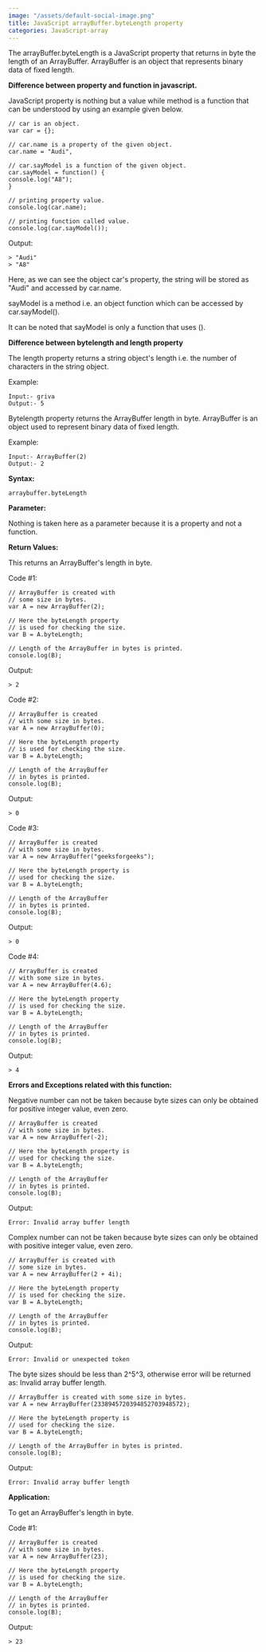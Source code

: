 ```yaml
---
image: "/assets/default-social-image.png"
title: JavaScript arrayBuffer.byteLength property
categories: JavaScript-array
---
```


The arrayBuffer.byteLength is a JavaScript property that returns in byte the length of an ArrayBuffer. ArrayBuffer is an object that represents binary data of fixed length.

**Difference between property and function in javascript.**

JavaScript property is nothing but a value while method is a function that can be understood by using an example given below.

```
// car is an object. 
var car = {}; 
  
// car.name is a property of the given object. 
car.name = "Audi", 
  
// car.sayModel is a function of the given object. 
car.sayModel = function() { 
console.log("A8"); 
} 
      
// printing property value. 
console.log(car.name); 
  
// printing function called value. 
console.log(car.sayModel()); 
```

Output:

```
> "Audi"
> "A8"
```

Here, as we can see the object car's property, the string will be stored as "Audi" and accessed by car.name.

sayModel is a method i.e. an object function which can be accessed by car.sayModel().

It can be noted that sayModel is only a function that uses ().

**Difference between bytelength and length property**

The length property returns a string object's length i.e. the number of characters in the string object.

Example:

```
Input:- griva
Output:- 5
```

Bytelength property returns the ArrayBuffer length in byte. ArrayBuffer is an object used to represent binary data of fixed length.

Example:

```
Input:- ArrayBuffer(2)
Output:- 2
```

**Syntax:**

`arraybuffer.byteLength`

**Parameter:**

Nothing is taken here as a parameter because it is a property and not a function.

**Return Values:**

This returns an ArrayBuffer's length in byte.

Code #1:

```
// ArrayBuffer is created with  
// some size in bytes. 
var A = new ArrayBuffer(2); 
  
// Here the byteLength property  
// is used for checking the size. 
var B = A.byteLength; 
  
// Length of the ArrayBuffer in bytes is printed. 
console.log(B); 
```

Output:

`> 2`

Code #2:

```
// ArrayBuffer is created  
// with some size in bytes. 
var A = new ArrayBuffer(0); 
  
// Here the byteLength property  
// is used for checking the size. 
var B = A.byteLength; 
  
// Length of the ArrayBuffer 
// in bytes is printed. 
console.log(B); 
```

Output:

`> 0`

Code #3:

```
// ArrayBuffer is created 
// with some size in bytes. 
var A = new ArrayBuffer("geeksforgeeks"); 
  
// Here the byteLength property is  
// used for checking the size. 
var B = A.byteLength; 
  
// Length of the ArrayBuffer 
// in bytes is printed. 
console.log(B); 
```

Output:

`> 0`

Code #4:

```
// ArrayBuffer is created  
// with some size in bytes. 
var A = new ArrayBuffer(4.6); 
  
// Here the byteLength property  
// is used for checking the size. 
var B = A.byteLength; 
  
// Length of the ArrayBuffer  
// in bytes is printed. 
console.log(B); 
```

Output:

`> 4`

**Errors and Exceptions related with this function:**

Negative number can not be taken because byte sizes can only be obtained for positive integer value, even zero.

```
// ArrayBuffer is created  
// with some size in bytes. 
var A = new ArrayBuffer(-2); 
  
// Here the byteLength property is 
// used for checking the size. 
var B = A.byteLength; 
  
// Length of the ArrayBuffer  
// in bytes is printed. 
console.log(B); 
```

Output:

`Error: Invalid array buffer length`

Complex number can not be taken because byte sizes can only be obtained with positive integer value, even zero.

```
// ArrayBuffer is created with 
// some size in bytes. 
var A = new ArrayBuffer(2 + 4i); 
  
// Here the byteLength property  
// is used for checking the size. 
var B = A.byteLength; 
  
// Length of the ArrayBuffer 
// in bytes is printed. 
console.log(B); 
```

Output:

`Error: Invalid or unexpected token`

The byte sizes should be less than 2^5^3, otherwise error will be returned as: Invalid array buffer length.

```
// ArrayBuffer is created with some size in bytes. 
var A = new ArrayBuffer(2338945720394852703948572); 
  
// Here the byteLength property is 
// used for checking the size. 
var B = A.byteLength; 
  
// Length of the ArrayBuffer in bytes is printed. 
console.log(B); 
```

Output:

`Error: Invalid array buffer length`

**Application:**

To get an ArrayBuffer's length in byte.

Code #1:

```
// ArrayBuffer is created  
// with some size in bytes. 
var A = new ArrayBuffer(23); 
  
// Here the byteLength property  
// is used for checking the size. 
var B = A.byteLength; 
  
// Length of the ArrayBuffer  
// in bytes is printed. 
console.log(B); 
```

Output:

`> 23`